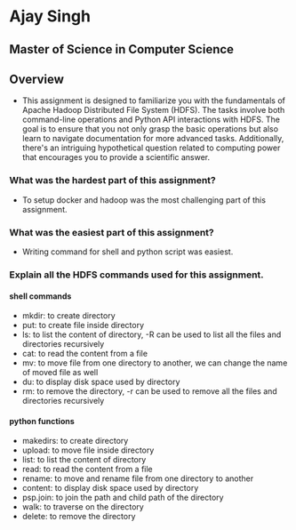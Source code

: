 # Ajay Singh
## Master of Science in Computer Science

## Overview
- This assignment is designed to familiarize you with the fundamentals of Apache Hadoop Distributed File System (HDFS). The tasks involve both command-line operations and Python API interactions with HDFS. The goal is to ensure that you not only grasp the basic operations but also learn to navigate documentation for more advanced tasks. Additionally, there's an intriguing hypothetical question related to computing power that encourages you to provide a scientific answer.


### What was the hardest part of this assignment?
- To setup docker and hadoop was the most challenging  part of this assignment. 

### What was the easiest part of this assignment?
- Writing command for shell and python script was easiest.

### Explain all the HDFS commands used for this assignment.
#### shell commands
- mkdir: to create directory
- put: to create file inside directory
- ls: to list the content of directory, -R can be used to list all the files and directories recursively
- cat: to read the content from a file
- mv: to move file from one directory to another, we can change the name of moved file as well
- du: to display disk space used by directory
- rm: to remove the directory, -r can be used to remove all the files and directories recursively

#### python functions
- makedirs: to create directory
- upload: to move file inside directory
- list: to list the content of directory
- read: to read the content from a file
- rename: to move and rename file from one directory to another
- content: to display disk space used by directory
- psp.join: to join the path and child path of the directory
- walk: to traverse on the directory
- delete: to remove the directory
